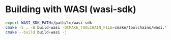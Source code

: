 
# Building with WASI (wasi-sdk)
```bash
export WASI_SDK_PATH=/path/to/wasi-sdk
cmake -S . -B build-wasi -DCMAKE_TOOLCHAIN_FILE=cmake/toolchains/wasi.toolchain.cmake -DCMAKE_BUILD_TYPE=Release -DCOSMO_BUILD_SHARED=OFF
cmake --build build-wasi -j
```
